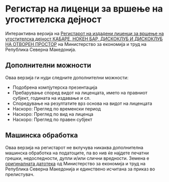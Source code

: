 # Регистар на лиценци за вршење на угостителска дејност

Интерактивна верзија на [Регистарот на издадени лиценци за вршење на угостителска дејност КАБАРЕ, НОЌЕН БАР, ДИСКОКЛУБ И ДИСКОКЛУБ НА ОТВОРЕН ПРОСТОР](https://www.economy.gov.mk/mk-MK/news/registar-na-izdadeni-odzemeni-i-odbieni-barana-zalicenci-za-noken-bar-kabare-diskoklub-i-diskoklub-na-otvoren-prostor.nspx) на Министерство за економија и труд на Република Северна Македонија.

## Дополнителни можности

Оваа верзија ги нуди следните дополнителни можности:

- Подобрена компјутерска презентација
- Пребарување според видот на лиценцата, името на правниот субјект, годината на издавање и сл.
- Споредување на резултатите врз основа на видот на лиценцата
- Наскоро: Преглед по временски период
- Наскоро: Преглед по вид на лиценца
- Наскоро: Преглед по правен субјект

## Машинска обработка

Оваа верзија на регистарот не вклучува никаква дополнителна машинска обработка на податоците, па во нив ќе најдете печатни грешки, недоследности, дупли и/или слични вредности. Земена е [оригиналната датотека](https://www.economy.gov.mk/mk-MK/news/registar-na-izdadeni-odzemeni-i-odbieni-barana-zalicenci-za-noken-bar-kabare-diskoklub-i-diskoklub-na-otvoren-prostor.nspx) од Министерство за економија и труд на Република Северна Македонија и единствено исчитана за приказ во прелистувач.
